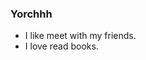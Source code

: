 ### Yorchhh
- I like meet with my friends.
- I love read books.

<!--
**Yorchhh/Yorchhh** is a ✨ _special_ ✨ repository because its `README.md` (this file) appears on your GitHub profile.
/*
Here are some ideas to get you started:

- 🔭 I’m currently working on ...
- 🌱 I’m currently learning ...
- 👯 I’m looking to collaborate on ...
- 🤔 I’m looking for help with ...
- 💬 Ask me about ...
- 📫 How to reach me: ...
- 😄 Pronouns: ...
- ⚡ Fun fact: ...
-->
